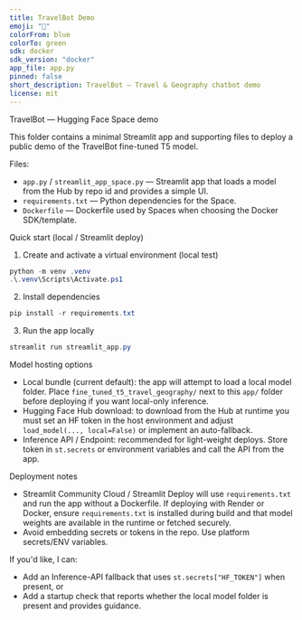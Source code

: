 ```yaml
---
title: TravelBot Demo
emoji: "🚀"
colorFrom: blue
colorTo: green
sdk: docker
sdk_version: "docker"
app_file: app.py
pinned: false
short_description: TravelBot — Travel & Geography chatbot demo
license: mit
---
```


TravelBot — Hugging Face Space demo

This folder contains a minimal Streamlit app and supporting files to deploy a public demo of the TravelBot fine-tuned T5 model.

Files:
- `app.py` / `streamlit_app_space.py` — Streamlit app that loads a model from the Hub by repo id and provides a simple UI.
- `requirements.txt` — Python dependencies for the Space.
- `Dockerfile` — Dockerfile used by Spaces when choosing the Docker SDK/template.

Quick start (local / Streamlit deploy)

1) Create and activate a virtual environment (local test)

```powershell
python -m venv .venv
.\.venv\Scripts\Activate.ps1
```

2) Install dependencies

```powershell
pip install -r requirements.txt
```

3) Run the app locally

```powershell
streamlit run streamlit_app.py
```

Model hosting options

- Local bundle (current default): the app will attempt to load a local model folder. Place `fine_tuned_t5_travel_geography/` next to this `app/` folder before deploying if you want local-only inference.
- Hugging Face Hub download: to download from the Hub at runtime you must set an HF token in the host environment and adjust `load_model(..., local=False)` or implement an auto-fallback.
- Inference API / Endpoint: recommended for light-weight deploys. Store token in `st.secrets` or environment variables and call the API from the app.

Deployment notes

- Streamlit Community Cloud / Streamlit Deploy will use `requirements.txt` and run the app without a Dockerfile. If deploying with Render or Docker, ensure `requirements.txt` is installed during build and that model weights are available in the runtime or fetched securely.
- Avoid embedding secrets or tokens in the repo. Use platform secrets/ENV variables.

If you'd like, I can:
- Add an Inference-API fallback that uses `st.secrets["HF_TOKEN"]` when present, or
- Add a startup check that reports whether the local model folder is present and provides guidance.
